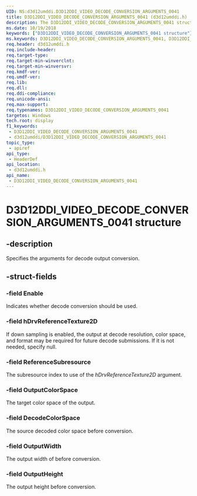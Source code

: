 ```yaml
---
UID: NS:d3d12umddi.D3D12DDI_VIDEO_DECODE_CONVERSION_ARGUMENTS_0041
title: D3D12DDI_VIDEO_DECODE_CONVERSION_ARGUMENTS_0041 (d3d12umddi.h)
description: The D3D12DDI_VIDEO_DECODE_CONVERSION_ARGUMENTS_0041 structure specifies the arguments for decode output conversion.
ms.date: 10/19/2018
keywords: ["D3D12DDI_VIDEO_DECODE_CONVERSION_ARGUMENTS_0041 structure"]
ms.keywords: D3D12DDI_VIDEO_DECODE_CONVERSION_ARGUMENTS_0041, D3D12DDI_VIDEO_DECODE_CONVERSION_ARGUMENTS_0041,
req.header: d3d12umddi.h
req.include-header: 
req.target-type: 
req.target-min-winverclnt: 
req.target-min-winversvr: 
req.kmdf-ver: 
req.umdf-ver: 
req.lib: 
req.dll: 
req.ddi-compliance: 
req.unicode-ansi: 
req.max-support: 
req.typenames: D3D12DDI_VIDEO_DECODE_CONVERSION_ARGUMENTS_0041
targetos: Windows
tech.root: display
f1_keywords:
 - D3D12DDI_VIDEO_DECODE_CONVERSION_ARGUMENTS_0041
 - d3d12umddi/D3D12DDI_VIDEO_DECODE_CONVERSION_ARGUMENTS_0041
topic_type:
 - apiref
api_type:
 - HeaderDef
api_location:
 - d3d12umddi.h
api_name:
 - D3D12DDI_VIDEO_DECODE_CONVERSION_ARGUMENTS_0041
---
```


# D3D12DDI_VIDEO_DECODE_CONVERSION_ARGUMENTS_0041 structure


## -description

Specifies the arguments for decode output conversion.

## -struct-fields

### -field Enable

Indicates whether decode conversion should be used.

### -field hDrvReferenceTexture2D

If down sampling is enabled, the output at decode resolution, color space, and format may be required for future decode submissions.  If it is not needed, specify null.

### -field ReferenceSubresource

The subresource index to use of the *hDrvReferenceTexture2D* argument.

### -field OutputColorSpace

The target color space of the output.

### -field DecodeColorSpace

The source decoded color space before conversion.

### -field OutputWidth

The output width of before conversion.

### -field OutputHeight

The output height before conversion.

